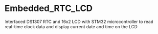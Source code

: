 # Embedded_RTC_LCD
Interfaced DS1307 RTC and 16x2 LCD with STM32 microcontroller to read real-time clock data and display current date and time on the LCD
